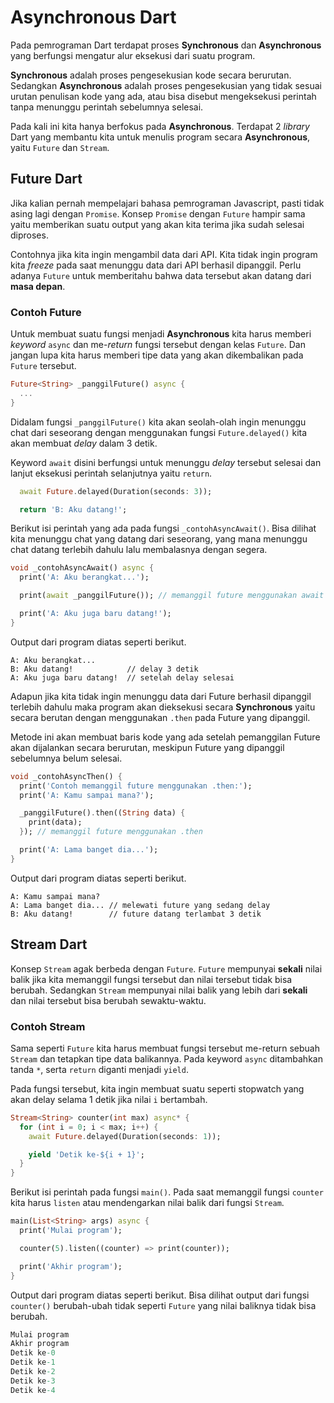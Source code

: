 # Asynchronous Dart

Pada pemrograman Dart terdapat proses **Synchronous** dan **Asynchronous** yang berfungsi mengatur alur eksekusi dari suatu program.

**Synchronous** adalah proses pengesekusian kode secara berurutan.
Sedangkan **Asynchronous** adalah proses pengesekusian yang tidak sesuai urutan penulisan kode yang ada, atau bisa disebut mengeksekusi perintah tanpa menunggu perintah sebelumnya selesai.

Pada kali ini kita hanya berfokus pada **Asynchronous**.
Terdapat 2 _library_ Dart yang membantu kita untuk menulis program secara **Asynchronous**, yaitu `Future` dan `Stream`.

## Future Dart

Jika kalian pernah mempelajari bahasa pemrograman Javascript, pasti tidak asing lagi dengan `Promise`.
Konsep `Promise` dengan `Future` hampir sama yaitu memberikan suatu output yang akan kita terima jika sudah selesai diproses.

Contohnya jika kita ingin mengambil data dari API.
Kita tidak ingin program kita _freeze_ pada saat menunggu data dari API berhasil dipanggil.
Perlu adanya `Future` untuk memberitahu bahwa data tersebut akan datang dari **masa depan**.

### Contoh Future

Untuk membuat suatu fungsi menjadi **Asynchronous** kita harus memberi _keyword_ `async` dan me-_return_ fungsi tersebut dengan kelas `Future`. Dan jangan lupa kita harus memberi tipe data yang akan dikembalikan pada `Future` tersebut.

```dart
Future<String> _panggilFuture() async {
  ...
}
```

Didalam fungsi `_panggilFuture()` kita akan seolah-olah ingin menunggu chat dari seseorang dengan menggunakan fungsi `Future.delayed()` kita akan membuat _delay_ dalam 3 detik.

Keyword `await` disini berfungsi untuk menunggu _delay_ tersebut selesai dan lanjut eksekusi perintah selanjutnya yaitu `return`.

```dart
  await Future.delayed(Duration(seconds: 3));

  return 'B: Aku datang!';
```

Berikut isi perintah yang ada pada fungsi `_contohAsyncAwait()`.
Bisa dilihat kita menunggu chat yang datang dari seseorang, yang mana menunggu chat datang terlebih dahulu lalu membalasnya dengan segera.

```dart
void _contohAsyncAwait() async {
  print('A: Aku berangkat...');

  print(await _panggilFuture()); // memanggil future menggunakan await

  print('A: Aku juga baru datang!');
}
```

Output dari program diatas seperti berikut.

```shell
A: Aku berangkat...
B: Aku datang!            // delay 3 detik
A: Aku juga baru datang!  // setelah delay selesai
```

Adapun jika kita tidak ingin menunggu data dari Future berhasil dipanggil terlebih dahulu maka program akan dieksekusi secara **Synchronous** yaitu secara berutan dengan menggunakan `.then` pada Future yang dipanggil.

Metode ini akan membuat baris kode yang ada setelah pemanggilan Future akan dijalankan secara berurutan, meskipun Future yang dipanggil sebelumnya belum selesai.

```dart
void _contohAsyncThen() {
  print('Contoh memanggil future menggunakan .then:');
  print('A: Kamu sampai mana?');

  _panggilFuture().then((String data) {
    print(data);
  }); // memanggil future menggunakan .then

  print('A: Lama banget dia...');
}
```

Output dari program diatas seperti berikut.

```shell
A: Kamu sampai mana?
A: Lama banget dia... // melewati future yang sedang delay
B: Aku datang!        // future datang terlambat 3 detik
```

## Stream Dart

Konsep `Stream` agak berbeda dengan `Future`.
`Future` mempunyai **sekali** nilai balik jika kita memanggil fungsi tersebut dan nilai tersebut tidak bisa berubah.
Sedangkan `Stream` mempunyai nilai balik yang lebih dari **sekali** dan nilai tersebut bisa berubah sewaktu-waktu.

### Contoh Stream

Sama seperti `Future` kita harus membuat fungsi tersebut me-return sebuah `Stream` dan tetapkan tipe data balikannya.
Pada keyword `async` ditambahkan tanda `*`, serta `return` diganti menjadi `yield`.

Pada fungsi tersebut, kita ingin membuat suatu seperti stopwatch yang akan delay selama 1 detik jika nilai `i` bertambah.

```dart
Stream<String> counter(int max) async* {
  for (int i = 0; i < max; i++) {
    await Future.delayed(Duration(seconds: 1));

    yield 'Detik ke-${i + 1}';
  }
}
```

Berikut isi perintah pada fungsi `main()`.
Pada saat memanggil fungsi `counter` kita harus `listen` atau mendengarkan nilai balik dari fungsi `Stream`.

```dart
main(List<String> args) async {
  print('Mulai program');

  counter(5).listen((counter) => print(counter));

  print('Akhir program');
}
```

Output dari program diatas seperti berikut.
Bisa dilihat output dari fungsi `counter()` berubah-ubah tidak seperti `Future` yang nilai baliknya tidak bisa berubah.

```dart
Mulai program
Akhir program
Detik ke-0
Detik ke-1
Detik ke-2
Detik ke-3
Detik ke-4
```
